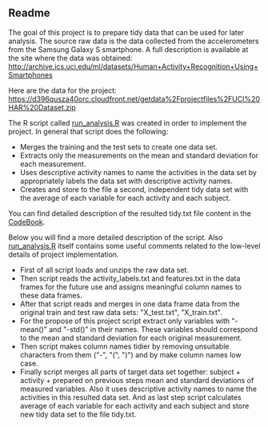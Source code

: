 ## Readme

The goal of this project is to prepare tidy data that can be used for later analysis. The source raw data is the data collected from the accelerometers from the Samsung Galaxy S smartphone. A full description is available at the site where the data was obtained: http://archive.ics.uci.edu/ml/datasets/Human+Activity+Recognition+Using+Smartphones 

Here are the data for the project: https://d396qusza40orc.cloudfront.net/getdata%2Fprojectfiles%2FUCI%20HAR%20Dataset.zip 

The R script called [run_analysis.R](/run_analysis.R) was created in order to implement the project. In general that script does the following:
* Merges the training and the test sets to create one data set.
* Extracts only the measurements on the mean and standard deviation for each measurement. 
* Uses descriptive activity names to name the activities in the data set by appropriately labels the data set with descriptive activity names. 
* Creates and store to the file a second, independent tidy data set with the average of each variable for each activity and each subject. 

You can find detailed description of the resulted tidy.txt file content in the [CodeBook](/CodeBook.md).

Below you will find a more detailed description of the script. Also [run_analysis.R](/run_analysis.R) itself contains some useful comments related to the low-level details of project implementation.

* First of all script loads and unzips the raw data set.
* Then script reads the activity_labels.txt and features.txt in the data frames for the future use and assigns meaningful column names to these data frames. 
* After that script reads and merges in one data frame data from the original train and test raw data sets: "X_test.txt", "X_train.txt".
* For the propose of this project script extract only variables with "-mean()" and "-std()" in their names. These variables should correspond to the mean and standard deviation for each original measurement.
* Then script makes column names tidier by removing unsuitable characters from them ("-", "(", ")") and by make column names low case.
* Finally script merges all parts of target data set together:  subject + activity + prepared on previous steps mean and standard deviations of measured variables. Also it uses descriptive activity names to name the activities in this resulted data set.
And as last step script calculates average of each variable for each activity and each subject and store new tidy data set to the file tidy.txt.
